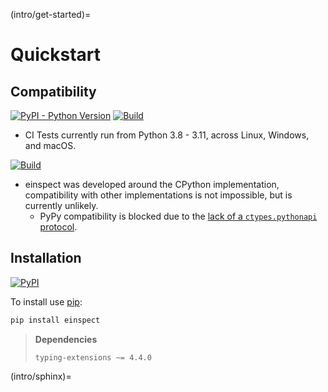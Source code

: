 (intro/get-started)=

# Quickstart

## Compatibility
[![PyPI - Python Version](https://img.shields.io/pypi/pyversions/einspect)][pypi]
[![Build](https://github.com/ionite34/einspect/actions/workflows/build.yml/badge.svg)](https://github.com/ionite34/einspect/actions/workflows/build.yml)
- CI Tests currently run from Python 3.8 - 3.11, across Linux, Windows, and macOS.

[![Build][impl-cpython]](https://github.com/ionite34/einspect/actions/workflows/build.yml)
- einspect was developed around the CPython implementation, compatibility with other implementations is not impossible, but is currently unlikely.
  - PyPy compatibility is blocked due to the [lack of a `ctypes.pythonapi` protocol](https://doc.pypy.org/en/latest/discussion/ctypes-implementation.html#discussion-and-limitations).

## Installation

[![PyPI][pypi-badge]][pypi-link]

To install use [pip](https://pip.pypa.io):

```bash
pip install einspect
```
> **Dependencies**
>
> `typing-extensions ~= 4.4.0`

[impl-cpython]: https://img.shields.io/pypi/implementation/einspect
[pypi]: https://pypi.org/project/einspect/
[pypi-badge]: https://img.shields.io/pypi/v/einspect.svg
[pypi-link]: https://pypi.org/project/einspect
(intro/sphinx)=
